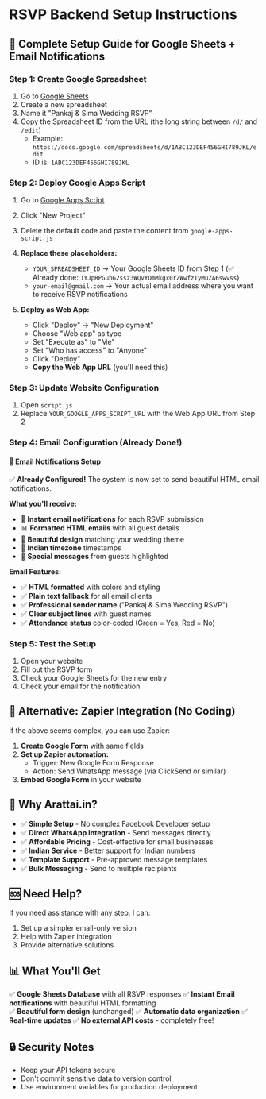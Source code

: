 # RSVP Backend Setup Instructions

## 🚀 Complete Setup Guide for Google Sheets + Email Notifications

### **Step 1: Create Google Spreadsheet**

1. Go to [Google Sheets](https://sheets.google.com)
2. Create a new spreadsheet
3. Name it "Pankaj & Sima Wedding RSVP"
4. Copy the Spreadsheet ID from the URL (the long string between `/d/` and `/edit`)
   - Example: `https://docs.google.com/spreadsheets/d/1ABC123DEF456GHI789JKL/edit`
   - ID is: `1ABC123DEF456GHI789JKL`

### **Step 2: Deploy Google Apps Script**

1. Go to [Google Apps Script](https://script.google.com)
2. Click "New Project"
3. Delete the default code and paste the content from `google-apps-script.js`
4. **Replace these placeholders:**
   - `YOUR_SPREADSHEET_ID` → Your Google Sheets ID from Step 1 (✅ Already done: `1YJpRPGuhG2ssz3WQvYOmMkgx0rZWwfzTyMuZA6swvss`)
   - `your-email@gmail.com` → Your actual email address where you want to receive RSVP notifications

5. **Deploy as Web App:**
   - Click "Deploy" → "New Deployment"
   - Choose "Web app" as type
   - Set "Execute as" to "Me"
   - Set "Who has access" to "Anyone"
   - Click "Deploy"
   - **Copy the Web App URL** (you'll need this)

### **Step 3: Update Website Configuration**

1. Open `script.js`
2. Replace `YOUR_GOOGLE_APPS_SCRIPT_URL` with the Web App URL from Step 2

### **Step 4: Email Configuration (Already Done!)**

#### **📧 Email Notifications Setup**

✅ **Already Configured!** The system is now set to send beautiful HTML email notifications.

**What you'll receive:**
- 🎉 **Instant email notifications** for each RSVP submission
- 📊 **Formatted HTML emails** with all guest details
- 🎨 **Beautiful design** matching your wedding theme
- 📅 **Indian timezone** timestamps
- 💬 **Special messages** from guests highlighted

**Email Features:**
- ✅ **HTML formatted** with colors and styling
- ✅ **Plain text fallback** for all email clients
- ✅ **Professional sender name** ("Pankaj & Sima Wedding RSVP")
- ✅ **Clear subject lines** with guest names
- ✅ **Attendance status** color-coded (Green = Yes, Red = No)

### **Step 5: Test the Setup**

1. Open your website
2. Fill out the RSVP form
3. Check your Google Sheets for the new entry
4. Check your email for the notification

## 🔧 **Alternative: Zapier Integration (No Coding)**

If the above seems complex, you can use Zapier:

1. **Create Google Form** with same fields
2. **Set up Zapier automation:**
   - Trigger: New Google Form Response
   - Action: Send WhatsApp message (via ClickSend or similar)
3. **Embed Google Form** in your website

## 📱 **Why Arattai.in?**

- ✅ **Simple Setup** - No complex Facebook Developer setup
- ✅ **Direct WhatsApp Integration** - Send messages directly
- ✅ **Affordable Pricing** - Cost-effective for small businesses
- ✅ **Indian Service** - Better support for Indian numbers
- ✅ **Template Support** - Pre-approved message templates
- ✅ **Bulk Messaging** - Send to multiple recipients

## 🆘 **Need Help?**

If you need assistance with any step, I can:
1. Set up a simpler email-only version
2. Help with Zapier integration
3. Provide alternative solutions

## 📊 **What You'll Get**

✅ **Google Sheets Database** with all RSVP responses
✅ **Instant Email notifications** with beautiful HTML formatting  
✅ **Beautiful form design** (unchanged)
✅ **Automatic data organization**
✅ **Real-time updates**
✅ **No external API costs** - completely free!

## 🔒 **Security Notes**

- Keep your API tokens secure
- Don't commit sensitive data to version control
- Use environment variables for production deployment
